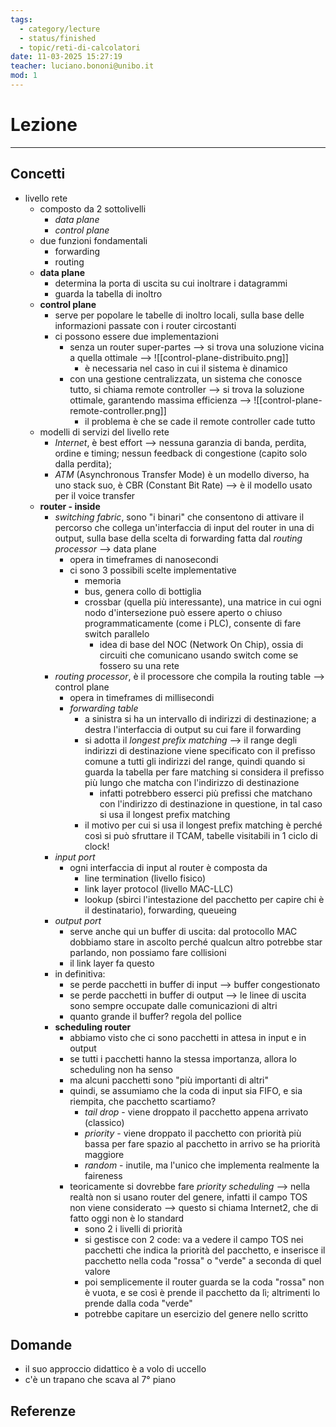 ```yaml
---
tags:
  - category/lecture
  - status/finished
  - topic/reti-di-calcolatori
date: 11-03-2025 15:27:19
teacher: luciano.bononi@unibo.it
mod: 1
---
```

# Lezione
---
## Concetti
- livello rete
	- composto da 2 sottolivelli
		- _data plane_
		- _control plane_
	- due funzioni fondamentali
		- forwarding
		- routing
	- **data plane**
		- determina la porta di uscita su cui inoltrare i datagrammi
		- guarda la tabella di inoltro
	- **control plane**
		- serve per popolare le tabelle di inoltro locali, sulla base delle informazioni passate con i router circostanti
		- ci possono essere due implementazioni
			- senza un router super-partes --> si trova una soluzione vicina a quella ottimale --> ![[control-plane-distribuito.png]]
				- è necessaria nel caso in cui il sistema è dinamico
			- con una gestione centralizzata, un sistema che conosce tutto, si chiama remote controller  --> si trova la soluzione ottimale, garantendo massima efficienza --> ![[control-plane-remote-controller.png]]
				- il problema è che se cade il remote controller cade tutto
	- modelli di servizi del livello rete
		- _Internet_, è best effort --> nessuna garanzia di banda, perdita, ordine e timing; nessun feedback di congestione (capito solo dalla perdita);
		- _ATM_ (Asynchronous Transfer Mode) è un modello diverso, ha uno stack suo, è CBR (Constant Bit Rate) --> è il modello usato per il voice transfer
	- **router - inside**
		- _switching fabric_, sono "i binari" che consentono di attivare il percorso che collega un'interfaccia di input del router in una di output, sulla base della scelta di forwarding fatta dal _routing processor_ --> data plane
			- opera in timeframes di nanosecondi
			- ci sono 3 possibili scelte implementative
				- memoria
				- bus, genera collo di bottiglia
				- crossbar (quella più interessante), una matrice in cui ogni nodo d'intersezione può essere aperto o chiuso programmaticamente (come i PLC), consente di fare switch parallelo
					- idea di base del NOC (Network On Chip), ossia di circuiti che comunicano usando switch come se fossero su una rete
		- _routing processor_, è il processore che compila la routing table --> control plane
			- opera in timeframes di millisecondi
			- _forwarding table_
				- a sinistra si ha un intervallo di indirizzi di destinazione; a destra l'interfaccia di output su cui fare il forwarding
				- si adotta il _longest prefix matching_ --> il range degli indirizzi di destinazione viene specificato con il prefisso comune a tutti gli indirizzi del range, quindi quando si guarda la tabella per fare matching si considera il prefisso più lungo che matcha con l'indirizzo di destinazione
					- infatti potrebbero esserci più prefissi che matchano con l'indirizzo di destinazione in questione, in tal caso si usa il longest prefix matching
				- il motivo per cui si usa il longest prefix matching è perché così si può sfruttare il TCAM, tabelle visitabili in 1 ciclo di clock!
		- _input port_
			- ogni interfaccia di input al router è composta da
				- line termination (livello fisico)
				- link layer protocol (livello MAC-LLC)
				- lookup (sbirci l'intestazione del pacchetto per capire chi è il destinatario), forwarding, queueing
		- _output port_
			- serve anche qui un buffer di uscita: dal protocollo MAC dobbiamo stare in ascolto perché qualcun altro potrebbe star parlando, non possiamo fare collisioni
			- il link layer fa questo
		- in definitiva:
			- se perde pacchetti in buffer di input --> buffer congestionato
			- se perde pacchetti in buffer di output --> le linee di uscita sono sempre occupate dalle comunicazioni di altri
			- quanto grande il buffer? regola del pollice
		- **scheduling router**
			- abbiamo visto che ci sono pacchetti in attesa in input e in output
			- se tutti i pacchetti hanno la stessa importanza, allora lo scheduling non ha senso
			- ma alcuni pacchetti sono "più importanti di altri"
			- quindi, se assumiamo che la coda di input sia FIFO, e sia riempita, che pacchetto scartiamo?
				- _tail drop_ - viene droppato il pacchetto appena arrivato (classico)
				- _priority_ - viene droppato il pacchetto con priorità più bassa per fare spazio al pacchetto in arrivo se ha priorità maggiore
				- _random_ - inutile, ma l'unico che implementa realmente la faireness
			- teoricamente si dovrebbe fare _priority scheduling_ --> nella realtà non si usano router del genere, infatti il campo TOS non viene considerato --> questo si chiama Internet2, che di fatto oggi non è lo standard
				- sono 2 i livelli di priorità
				- si gestisce con 2 code: va a vedere il campo TOS nei pacchetti che indica la priorità del pacchetto, e inserisce il pacchetto nella coda "rossa" o "verde" a seconda di quel valore
				- poi semplicemente il router guarda se la coda "rossa" non è vuota, e se così è prende il pacchetto da lì; altrimenti lo prende dalla coda "verde"
				- potrebbe capitare un esercizio del genere nello scritto

## Domande
- il suo approccio didattico è a volo di uccello
- c'è un trapano che scava al 7° piano

## Referenze
